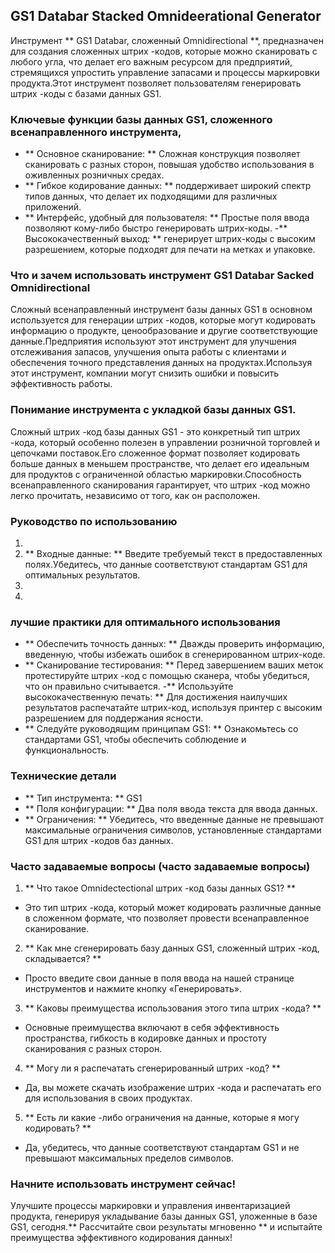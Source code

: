 ## GS1 Databar Stacked Omnideerational Generator

Инструмент ** GS1 Databar, сложенный Omnidirectional **, предназначен для создания сложенных штрих -кодов, которые можно сканировать с любого угла, что делает его важным ресурсом для предприятий, стремящихся упростить управление запасами и процессы маркировки продукта.Этот инструмент позволяет пользователям генерировать штрих -коды с базами данных GS1.

### Ключевые функции базы данных GS1, сложенного всенаправленного инструмента,
- ** Основное сканирование: ** Сложная конструкция позволяет сканировать с разных сторон, повышая удобство использования в оживленных розничных средах.
- ** Гибкое кодирование данных: ** поддерживает широкий спектр типов данных, что делает их подходящими для различных приложений.
- ** Интерфейс, удобный для пользователя: ** Простые поля ввода позволяют кому-либо быстро генерировать штрих-коды.
-** Высококачественный выход: ** генерирует штрих-коды с высоким разрешением, которые подходят для печати на метках и упаковке.

### Что и зачем использовать инструмент GS1 Databar Sacked Omnidirectional
Сложный всенаправленный инструмент базы данных GS1 в основном используется для генерации штрих -кодов, которые могут кодировать информацию о продукте, ценообразование и другие соответствующие данные.Предприятия используют этот инструмент для улучшения отслеживания запасов, улучшения опыта работы с клиентами и обеспечения точного представления данных на продуктах.Используя этот инструмент, компании могут снизить ошибки и повысить эффективность работы.

### Понимание инструмента с укладкой базы данных GS1.
Сложный штрих -код базы данных GS1 - это конкретный тип штрих -кода, который особенно полезен в управлении розничной торговлей и цепочками поставок.Его сложенное формат позволяет кодировать больше данных в меньшем пространстве, что делает его идеальным для продуктов с ограниченной областью маркировки.Способность всенаправленного сканирования гарантирует, что штрих -код можно легко прочитать, независимо от того, как он расположен.

### Руководство по использованию
1.
2. ** Входные данные: ** Введите требуемый текст в предоставленных полях.Убедитесь, что данные соответствуют стандартам GS1 для оптимальных результатов.
3.
4.

### лучшие практики для оптимального использования
- ** Обеспечить точность данных: ** Дважды проверить информацию, введенную, чтобы избежать ошибок в сгенерированном штрих-коде.
- ** Сканирование тестирования: ** Перед завершением ваших меток протестируйте штрих -код с помощью сканера, чтобы убедиться, что он правильно считывается.
-** Используйте высококачественную печать: ** Для достижения наилучших результатов распечатайте штрих-код, используя принтер с высоким разрешением для поддержания ясности.
- ** Следуйте руководящим принципам GS1: ** Ознакомьтесь со стандартами GS1, чтобы обеспечить соблюдение и функциональность.

### Технические детали
- ** Тип инструмента: ** GS1
- ** Поля конфигурации: ** Два поля ввода текста для ввода данных.
- ** Ограничения: ** Убедитесь, что введенные данные не превышают максимальные ограничения символов, установленные стандартами GS1 для штрих -кодов баз данных.

### Часто задаваемые вопросы (часто задаваемые вопросы)

1. ** Что такое Omnidectectional штрих -код базы данных GS1? **
- Это тип штрих -кода, который может кодировать различные данные в сложенном формате, что позволяет провести всенаправленное сканирование.

2. ** Как мне сгенерировать базу данных GS1, сложенный штрих -код, складывается? **
- Просто введите свои данные в поля ввода на нашей странице инструментов и нажмите кнопку «Генерировать».

3. ** Каковы преимущества использования этого типа штрих -кода? **
- Основные преимущества включают в себя эффективность пространства, гибкость в кодировке данных и простоту сканирования с разных сторон.

4. ** Могу ли я распечатать сгенерированный штрих -код? **
- Да, вы можете скачать изображение штрих -кода и распечатать его для использования в своих продуктах.

5. ** Есть ли какие -либо ограничения на данные, которые я могу кодировать? **
- Да, убедитесь, что данные соответствуют стандартам GS1 и не превышают максимальных пределов символов.

### Начните использовать инструмент сейчас!
Улучшите процессы маркировки и управления инвентаризацией продукта, генерируя укладывание базы данных GS1, уложенные в базе GS1, сегодня.** Рассчитайте свои результаты мгновенно ** и испытайте преимущества эффективного кодирования данных!